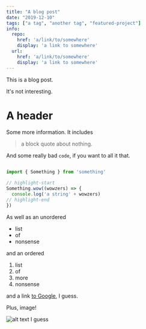 ```yaml
---
title: "A blog post"
date: "2019-12-10"
tags: ["a tag", "another tag", "featured-project"]
info:
  repo:
    href: 'a/link/to/somewhere'
    display: 'a link to somewhere'
  url:
    href: 'a/link/to/somewhere'
    display: 'a link to somewhere'
---
```


This is a blog post.

It's not interesting.

# A header

Some more information. It includes

> a block quote
> about nothing.

And some really bad `code`, if you want to all it that.

```typescript

import { Something } from 'something'

// highlight-start
Something.wow((wowzers) => {
  console.log('a string' + wowzers)
// highlight-end
})
```

As well as an unordered

- list
- of
- nonsense

and an ordered

1. list
2. of
3. more
4. nonsense

and a link [to Google](https://google.com), I guess.

Plus, image!

![alt text I guess](https://source.unsplash.com/random)
